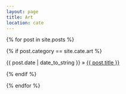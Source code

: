 ```yaml
---
layout: page
title: Art
location: cate
---
```

<div class="posts">
  {% for post in site.posts %}
  
  {% if post.category == site.cate.art %}
  <div class="post" style="margin: 0 0 1em 0;">
    <span class="post-date-horizon">{{ post.date | date_to_string }}</span>
	   »   
    <a class="post-title" href="{{ post.url }}">
        {{ post.title }}
    </a>

  </div>
  {% endif %}
  
  {% endfor %}
</div>
